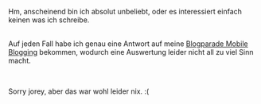<html><body><p>Hm, anscheinend bin ich absolut unbeliebt, oder es interessiert einfach keinen was ich schreibe.<br>

<br>

Auf jeden Fall habe ich genau eine Antwort auf meine <a href="https://www.die-welt.net/index.php/blog/222/Blogparade_Mobile_Blogging">Blogparade Mobile Blogging</a> bekommen, wodurch eine Auswertung leider nicht all zu viel Sinn macht.<br>

<br>

Sorry jorey, aber das war wohl leider nix. :(</p></body></html>
